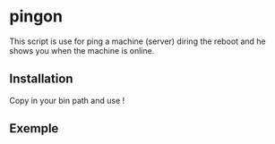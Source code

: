 # pingon

This script is use for ping a machine (server) diring the reboot and he shows you when the machine is online.

## Installation

Copy in your bin path and use !

## Exemple

